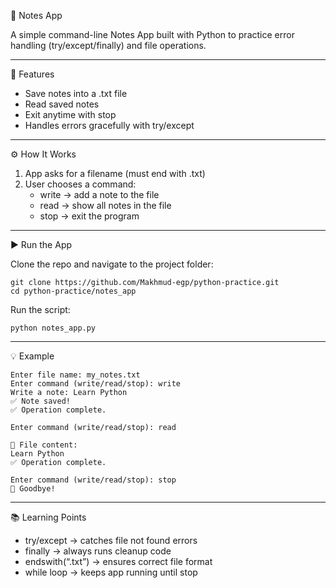 📝 Notes App

A simple command-line Notes App built with Python to practice error
handling (try/except/finally) and file operations.

------------------------------------------------------------------------

🚀 Features

-   Save notes into a .txt file
-   Read saved notes
-   Exit anytime with stop
-   Handles errors gracefully with try/except

------------------------------------------------------------------------

⚙️ How It Works

1.  App asks for a filename (must end with .txt)
2.  User chooses a command:
    -   write → add a note to the file
    -   read → show all notes in the file
    -   stop → exit the program

------------------------------------------------------------------------

▶️ Run the App

Clone the repo and navigate to the project folder:

    git clone https://github.com/Makhmud-egp/python-practice.git
    cd python-practice/notes_app

Run the script:

    python notes_app.py

------------------------------------------------------------------------

💡 Example

    Enter file name: my_notes.txt
    Enter command (write/read/stop): write
    Write a note: Learn Python
    ✅ Note saved!
    ✅ Operation complete.

    Enter command (write/read/stop): read

    📄 File content:
    Learn Python
    ✅ Operation complete.

    Enter command (write/read/stop): stop
    👋 Goodbye!

------------------------------------------------------------------------

📚 Learning Points

-   try/except → catches file not found errors
-   finally → always runs cleanup code
-   endswith(“.txt”) → ensures correct file format
-   while loop → keeps app running until stop


